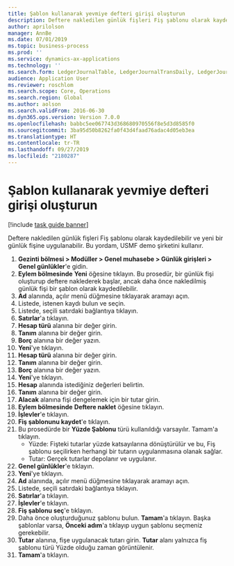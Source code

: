 ```yaml
---
title: Şablon kullanarak yevmiye defteri girişi oluşturun
description: Deftere nakledilen günlük fişleri Fiş şablonu olarak kaydedilebilir ve yeni bir günlük fişine uygulanabilir.
author: aprilolson
manager: AnnBe
ms.date: 07/01/2019
ms.topic: business-process
ms.prod: ''
ms.service: dynamics-ax-applications
ms.technology: ''
ms.search.form: LedgerJournalTable, LedgerJournalTransDaily, LedgerJournalTransVoucherTemplate
audience: Application User
ms.reviewer: roschlom
ms.search.scope: Core, Operations
ms.search.region: Global
ms.author: aolson
ms.search.validFrom: 2016-06-30
ms.dyn365.ops.version: Version 7.0.0
ms.openlocfilehash: babbc5ee067743d368680970556f8e5d3d8585f0
ms.sourcegitcommit: 3ba95d50b8262fa0f43d4faad76adac4d05eb3ea
ms.translationtype: HT
ms.contentlocale: tr-TR
ms.lasthandoff: 09/27/2019
ms.locfileid: "2180287"
---
```

# <a name="create-a-journal-entry-using-template"></a>Şablon kullanarak yevmiye defteri girişi oluşturun

[!include [task guide banner](../../includes/task-guide-banner.md)]

Deftere nakledilen günlük fişleri Fiş şablonu olarak kaydedilebilir ve yeni bir günlük fişine uygulanabilir. Bu yordam, USMF demo şirketini kullanır.

1. **Gezinti bölmesi > Modüller > Genel muhasebe > Günlük girişleri > Genel günlükler**'e gidin.
2. **Eylem bölmesinde** **Yeni** öğesine tıklayın. Bu prosedür, bir günlük fişi oluşturup deftere naklederek başlar, ancak daha önce nakledilmiş günlük fişi bir şablon olarak kaydedilebilir.  
3. **Ad** alanında, açılır menü düğmesine tıklayarak aramayı açın.
4. Listede, istenen kaydı bulun ve seçin.
5. Listede, seçili satırdaki bağlantıya tıklayın.
6. **Satırlar**'a tıklayın.
7. **Hesap türü** alanına bir değer girin.
8. **Tanım** alanına bir değer girin.
9. **Borç** alanına bir değer yazın.
10. **Yeni**'ye tıklayın.
11. **Hesap türü** alanına bir değer girin.
12. **Tanım** alanına bir değer girin.
13. **Borç** alanına bir değer yazın.
14. **Yeni**'ye tıklayın.
14. **Hesap** alanında istediğiniz değerleri belirtin.
15. **Tanım** alanına bir değer girin.
16. **Alacak** alanına fişi dengelemek için bir tutar girin.
17. **Eylem bölmesinde** **Deftere naklet** öğesine tıklayın.
18. **İşlevler**'e tıklayın.
19. **Fiş şablonunu kaydet**'e tıklayın.
20. Bu prosedürde bir **Yüzde Şablonu** türü kullanıldığı varsayılır. Tamam'a tıklayın.
    - Yüzde: Fişteki tutarlar yüzde katsayılarına dönüştürülür ve bu, Fiş şablonu seçilirken herhangi bir tutarın uygulanmasına olanak sağlar.
    - Tutar: Gerçek tutarlar depolanır ve uygulanır.  
21. **Genel günlükler**'e tıklayın.
22. **Yeni**'ye tıklayın.
23. **Ad** alanında, açılır menü düğmesine tıklayarak aramayı açın.
24. Listede, seçili satırdaki bağlantıya tıklayın.
25. **Satırlar**'a tıklayın.
26. **İşlevler**'e tıklayın.
27. **Fiş şablonu seç**'e tıklayın.
28. Daha önce oluşturduğunuz şablonu bulun. **Tamam**'a tıklayın. Başka şablonlar varsa, **Önceki adım**'a tıklayıp uygun şablonu seçmeniz gerekebilir.  
29. **Tutar** alanına, fişe uygulanacak tutarı girin. **Tutar** alanı yalnızca fiş şablonu türü Yüzde olduğu zaman görüntülenir.  
30. **Tamam**'a tıklayın.

